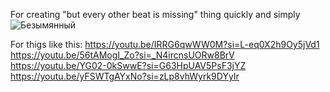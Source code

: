For creating "but every other beat is missing" thing quickly and simply
![Безымянный](https://github.com/anipalary/beatcutter/assets/60285472/a2bfe443-a0ab-4e22-a5b1-7cd997cda295)

For thigs like this:
https://youtu.be/IRRG6qwWW0M?si=L-eq0X2h9Oy5jVd1
https://youtu.be/56tAMogI_Zo?si=_N4ircnsUORw8BrV
https://youtu.be/YG02-0kSwwE?si=G63HpUAV5PsF3jYZ
https://youtu.be/yFSWTgAYxNo?si=zLp8vhWyrk9DYyIr
